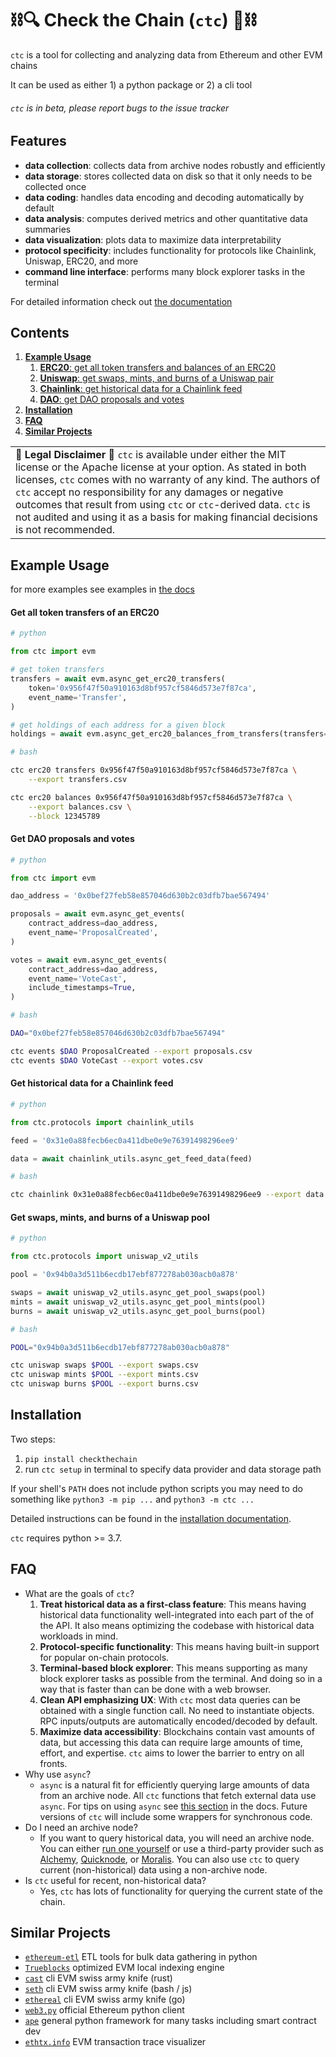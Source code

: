 # ⛓🔍 Check the Chain (`ctc`) 🔎⛓

`ctc` is a tool for collecting and analyzing data from Ethereum and other EVM chains

It can be used as either 1) a python package or 2) a cli tool

###### *`ctc` is in beta, please report bugs to the issue tracker*


## Features
- **data collection**: collects data from archive nodes robustly and efficiently
- **data storage**: stores collected data on disk so that it only needs to be collected once
- **data coding**: handles data encoding and decoding automatically by default
- **data analysis**: computes derived metrics and other quantitative data summaries
- **data visualization**: plots data to maximize data interpretability
- **protocol specificity**: includes functionality for protocols like Chainlink, Uniswap, ERC20, and more
- **command line interface**: performs many block explorer tasks in the terminal

For detailed information check out [the documentation](https://ctc.readthedocs.io/)


## Contents
1. [**Example Usage**](#example-usage)
    1. [**ERC20**: get all token transfers and balances of an ERC20](#get-all-token-transfers-of-an-erc20)
    2. [**Uniswap**: get swaps, mints, and burns of a Uniswap pair](#get-swaps-mints-and-burns-for-a-uniswap-pair)
    3. [**Chainlink**: get historical data for a Chainlink feed](#get-historical-data-for-a-chainlink-feed)
    4. [**DAO**: get DAO proposals and votes](#get-dao-proposals-and-votes)
2. [**Installation**](#installation)
3. [**FAQ**](#faq)
4. [**Similar Projects**](#similar-projects)

<table>
  <tbody>
    <tr>
      <td>
        <b>📜 Legal Disclaimer 📜</b> <code>ctc</code> is available under either the MIT license or the Apache license at your option. As stated in both licenses, <code>ctc</code> comes with no warranty of any kind. The authors of <code>ctc</code> accept no responsibility for any damages or negative outcomes that result from using <code>ctc</code> or <code>ctc</code>-derived data. <code>ctc</code> is not audited and using it as a basis for making financial decisions is not recommended.
      </td>
    </tr>
  </tbody>
</table>

## Example Usage

for more examples see examples in [the docs](https://ctc.readthedocs.io/en/latest/index.html#datatypes)


#### Get all token transfers of an ERC20

```python
# python

from ctc import evm

# get token transfers
transfers = await evm.async_get_erc20_transfers(
    token='0x956f47f50a910163d8bf957cf5846d573e7f87ca',
    event_name='Transfer',
)

# get holdings of each address for a given block
holdings = await evm.async_get_erc20_balances_from_transfers(transfers=transfers, block=12345789)
```

```bash
# bash

ctc erc20 transfers 0x956f47f50a910163d8bf957cf5846d573e7f87ca \
    --export transfers.csv

ctc erc20 balances 0x956f47f50a910163d8bf957cf5846d573e7f87ca \
    --export balances.csv \
    --block 12345789
```

#### Get DAO proposals and votes

```python
# python

from ctc import evm

dao_address = '0x0bef27feb58e857046d630b2c03dfb7bae567494'

proposals = await evm.async_get_events(
    contract_address=dao_address,
    event_name='ProposalCreated',
)

votes = await evm.async_get_events(
    contract_address=dao_address,
    event_name='VoteCast',
    include_timestamps=True,
)
```

```bash
# bash

DAO="0x0bef27feb58e857046d630b2c03dfb7bae567494"

ctc events $DAO ProposalCreated --export proposals.csv
ctc events $DAO VoteCast --export votes.csv
```

#### Get historical data for a Chainlink feed
```python
# python

from ctc.protocols import chainlink_utils

feed = '0x31e0a88fecb6ec0a411dbe0e9e76391498296ee9'

data = await chainlink_utils.async_get_feed_data(feed)
```

```bash
# bash

ctc chainlink 0x31e0a88fecb6ec0a411dbe0e9e76391498296ee9 --export data.csv
```

#### Get swaps, mints, and burns of a Uniswap pool

```python
# python

from ctc.protocols import uniswap_v2_utils

pool = '0x94b0a3d511b6ecdb17ebf877278ab030acb0a878'

swaps = await uniswap_v2_utils.async_get_pool_swaps(pool)
mints = await uniswap_v2_utils.async_get_pool_mints(pool)
burns = await uniswap_v2_utils.async_get_pool_burns(pool)
```

```bash
# bash

POOL="0x94b0a3d511b6ecdb17ebf877278ab030acb0a878"

ctc uniswap swaps $POOL --export swaps.csv
ctc uniswap mints $POOL --export mints.csv
ctc uniswap burns $POOL --export burns.csv
```


## Installation

Two steps:
1. `pip install checkthechain`
2. run `ctc setup` in terminal to specify data provider and data storage path

If your shell's `PATH` does not include python scripts you may need to do something like `python3 -m pip ...` and `python3 -m ctc ...`

Detailed instructions can be found in the [installation documentation](https://ctc.readthedocs.io/en/latest/overview/installation.html).

`ctc` requires python >= 3.7. 

## FAQ
- What are the goals of `ctc`?
    1. **Treat historical data as a first-class feature**: This means having historical data functionality well-integrated into each part of the of the API. It also means optimizing the codebase with historical data workloads in mind.
    2. **Protocol-specific functionality**: This means having built-in support for popular on-chain protocols.
    3. **Terminal-based block explorer**: This means supporting as many block explorer tasks as possible from the terminal. And doing so in a way that is faster than can be done with a web browser.
    4. **Clean API emphasizing UX**: With `ctc` most data queries can be obtained with a single function call. No need to instantiate objects. RPC inputs/outputs are automatically encoded/decoded by default.
    5. **Maximize data accessibility**: Blockchains contain vast amounts of data, but accessing this data can require large amounts of time, effort, and expertise. `ctc` aims to lower the barrier to entry on all fronts.
- Why use `async`?
    - `async` is a natural fit for efficiently querying large amounts of data from an archive node. All `ctc` functions that fetch external data use `async`. For tips on using `async` see [this section](https://ctc.readthedocs.io/en/latest/python/async_code.html) in the docs. Future versions of `ctc` will include some wrappers for synchronous code.
- Do I need an archive node?
    - If you want to query historical data, you will need an archive node. You can either [run one yourself](https://github.com/ledgerwatch/erigon) or use a third-party provider such as [Alchemy](https://www.alchemy.com/), [Quicknode](https://www.quicknode.com/), or [Moralis](https://moralis.io/speedy-nodes/). You can also use `ctc` to query current (non-historical) data using a non-archive node.
- Is `ctc` useful for recent, non-historical data?
    - Yes, `ctc` has lots of functionality for querying the current state of the chain.


## Similar Projects
- [`ethereum-etl`](https://github.com/blockchain-etl/ethereum-etl) ETL tools for bulk data gathering in python
- [`Trueblocks`](https://github.com/TrueBlocks/trueblocks-core) optimized EVM local indexing engine
- [`cast`](https://onbjerg.github.io/foundry-book/reference/cast.html) cli EVM swiss army knife (rust)
- [`seth`](https://github.com/dapphub/dapptools/tree/master/src/seth) cli EVM swiss army knife (bash / js)
- [`ethereal`](https://github.com/wealdtech/ethereal) cli EVM swiss army knife (go)
- [`web3.py`](https://github.com/ethereum/web3.py/) official Ethereum python client
- [`ape`](https://github.com/ApeWorX/ape) general python framework for many tasks including smart contract dev
- [`ethtx.info`](https://ethtx.info/) EVM transaction trace visualizer

